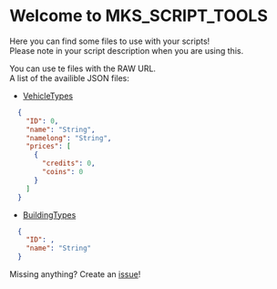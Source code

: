 # Welcome to MKS_SCRIPT_TOOLS

Here you can find some files to use with your scripts!  
Please note in your script description when you are using this.

You can use te files with the RAW URL.  
A list of the availible JSON files:

- [VehicleTypes](https://raw.githubusercontent.com/Piet2001/MKS_SCRIPT_TOOLS/master/VehicleType.json)

```JSON
  {
    "ID": 0,
    "name": "String",
    "namelong": "String",
    "prices": [
      {
        "credits": 0,
        "coins": 0
      }
    ]
  }
```

- [BuildingTypes](https://raw.githubusercontent.com/Piet2001/MKS_SCRIPT_TOOLS/master/BuidingType.json)

```JSON
  {
    "ID": ,
    "name": "String"
  }
```

Missing anything? Create an [issue](https://github.com/Piet2001/MKS_SCRIPT_TOOLS/issues/new)!

